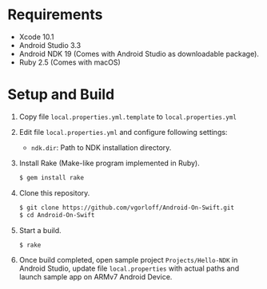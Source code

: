 Requirements
============

- Xcode 10.1
- Android Studio 3.3
- Android NDK 19 (Comes with Android Studio as downloadable package).
- Ruby 2.5 (Comes with macOS)


Setup and Build
===============

1. Copy file `local.properties.yml.template` to `local.properties.yml`
2. Edit file `local.properties.yml` and configure following settings:

   - `ndk.dir`: Path to NDK installation directory.

3. Install Rake (Make-like program implemented in Ruby).

   ```bash
   $ gem install rake
   ```

4. Clone this repository.

    ```bash
    $ git clone https://github.com/vgorloff/Android-On-Swift.git
    $ cd Android-On-Swift
    ```

5. Start a build.

   ```bash
   $ rake
   ```

6. Once build completed, open sample project `Projects/Hello-NDK` in Android Studio, update file `local.properties` with actual paths and launch sample app on ARMv7 Android Device.
